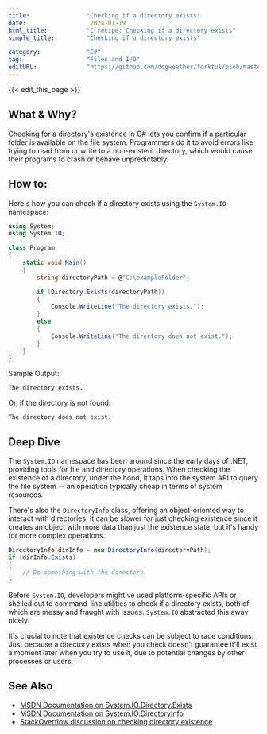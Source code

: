 ```yaml
---
title:                "Checking if a directory exists"
date:                  2024-01-19
html_title:           "C recipe: Checking if a directory exists"
simple_title:         "Checking if a directory exists"

category:             "C#"
tag:                  "Files and I/O"
editURL:              "https://github.com/dogweather/forkful/blob/master/content/en/c-sharp/checking-if-a-directory-exists.md"
---
```


{{< edit_this_page >}}

## What & Why?
Checking for a directory's existence in C# lets you confirm if a particular folder is available on the file system. Programmers do it to avoid errors like trying to read from or write to a non-existent directory, which would cause their programs to crash or behave unpredictably.

## How to:
Here's how you can check if a directory exists using the `System.IO` namespace:

```C#
using System;
using System.IO;

class Program
{
    static void Main()
    {
        string directoryPath = @"C:\exampleFolder";

        if (Directory.Exists(directoryPath))
        {
            Console.WriteLine("The directory exists.");
        }
        else
        {
            Console.WriteLine("The directory does not exist.");
        }
    }
}
```
Sample Output:
```
The directory exists.
```
Or, if the directory is not found:
```
The directory does not exist.
```

## Deep Dive
The `System.IO` namespace has been around since the early days of .NET, providing tools for file and directory operations. When checking the existence of a directory, under the hood, it taps into the system API to query the file system -- an operation typically cheap in terms of system resources.

There's also the `DirectoryInfo` class, offering an object-oriented way to interact with directories. It can be slower for just checking existence since it creates an object with more data than just the existence state, but it's handy for more complex operations.

```C#
DirectoryInfo dirInfo = new DirectoryInfo(directoryPath);
if (dirInfo.Exists)
{
    // Do something with the directory.
}
```

Before `System.IO`, developers might've used platform-specific APIs or shelled out to command-line utilities to check if a directory exists, both of which are messy and fraught with issues. `System.IO` abstracted this away nicely.

It's crucial to note that existence checks can be subject to race conditions. Just because a directory exists when you check doesn't guarantee it'll exist a moment later when you try to use it, due to potential changes by other processes or users.

## See Also
- [MSDN Documentation on System.IO.Directory.Exists](https://docs.microsoft.com/en-us/dotnet/api/system.io.directory.exists)
- [MSDN Documentation on System.IO.DirectoryInfo](https://docs.microsoft.com/en-us/dotnet/api/system.io.directoryinfo)
- [StackOverflow discussion on checking directory existence](https://stackoverflow.com/questions/1410127/c-sharp-test-if-user-has-write-access-to-a-folder)
